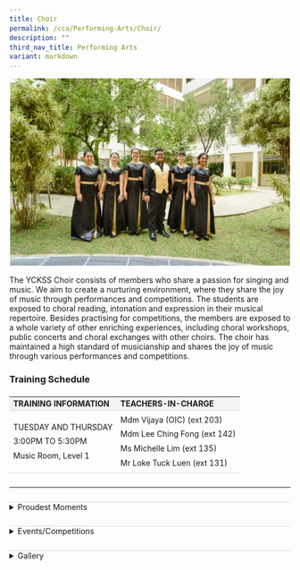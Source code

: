 ```yaml
---
title: Choir
permalink: /cca/Performing-Arts/Choir/
description: ""
third_nav_title: Performing Arts
variant: markdown
---
```

<img alt="" src="/images/Our%20Curriculum/Non%20Academic%20Programmes/CoCurricular%20Activities/Performing%20Arts/Choir/C1.jpg">

<p>The YCKSS Choir consists of members who share a passion for singing and music. We aim to create a nurturing environment, where they share the joy of music through performances and competitions. The students are exposed to choral reading, intonation and expression in their musical repertoire. Besides practising for competitions, the members are exposed to a whole variety of other enriching experiences, including choral workshops, public concerts and choral exchanges with other choirs. The choir has maintained a high standard of musicianship and shares the joy of music through various performances and competitions.</p>
<div>
	<h3>Training Schedule</h3>
<p>
<table class="yck-table">
  <thead>
    <tr>
      <th class="yck-th">TRAINING INFORMATION</th>
      <th class="yck-th">TEACHERS-IN-CHARGE</th>
    </tr>
  </thead>
  <tbody>
    <tr>
			<td class="yck-td"><p>TUESDAY AND THURSDAY<br>3:00PM TO 5:30PM<br>Music Room, Level 1</p></td>
      <td class="yck-td">Mdm Vijaya (OIC) (ext 203)<br>Mdm Lee Ching Fong (ext 142)<br>Ms Michelle Lim (ext 135)<br>Mr Loke Tuck Luen (ext 131)</td>
    </tr>
    
  </tbody>
</table>
</p>
</div>
<hr>
<details class="yck-details">
        <summary>Proudest Moments</summary>
        <details class="yck-details">
        <summary>Proudest Moments</summary>
        <table class="yck-table">
 <thead>
   <tr>
     <th class="yck-th">
       <h4>YEAR</h4>
     </th>
     <th class="yck-th">
       <h4>EVENTS, COMPETITIONS AND MOMENTS</h4>
     </th>
   </tr>
 </thead>
 <tbody>
   <tr>
     <td class="yck-td">2019</td>
     <td class="yck-td">SYF Presentation - Certificate of Accomplishment</td>
   </tr>
   <tr>
     <td class="yck-td">2017</td>
     <td class="yck-td">2017 SYF Certificate of Distinction</td>
   </tr>
   <tr>
     <td class="yck-td">2015</td>
     <td class="yck-td">2015 SYF Certificate of Distinction</td>
   </tr>
   <tr>
     <td class="yck-td">2013</td>
     <td class="yck-td">2013 SYF Certificate of Distinction</td>
   </tr>
   <tr>
     <td class="yck-td">2011</td>
     <td class="yck-td">2011 SYF Gold with Honours</td>
   </tr>
 </tbody>
</table>
    </details>
    </details>

   <details class="yck-details">
        <summary>Events/Competitions</summary>
        <div>
            <ul>
                <li>2017 Participation in 2017 NDP Performance</li>
                <li>2016 Limelight 2016</li>
                <li>SYF Outreach @ the Malls</li>
                <li>2015 SYF 2015</li>
                <li>49th Speech Day 2015</li>
                <li>2014 48th Speech Day 2014</li>
                <li>Limelight 2014</li>
            </ul>
        </div>
    </details>

   <details class="yck-details">
        <summary>Gallery</summary>
        <div>
            <iframe allowfullscreen="" title="YouTube video player" src="https://www.youtube.com/embed/TYoE4UY1WXo" height="315" width="560"></iframe>
            <img alt="" src="/images/Our%20Curriculum/Non%20Academic%20Programmes/CoCurricular%20Activities/Performing%20Arts/Choir/C2.png">
            <img alt="" src="/images/Our%20Curriculum/Non%20Academic%20Programmes/CoCurricular%20Activities/Performing%20Arts/Choir/C3.jpg">
        </div>
    </details>

<style>
.yck-table {
	border-collapse: collapse;
	max-width: 100%;
	margin-top: 1.5em;
	margin-bottom: clamp(1em, 5%, 3em);
}

.yck-th {
	background-color: #f2f2f2;
	text-align: left;
	border-bottom: 1px solid #ddd;
	text-transform: uppercase;
}

.yck-th h4, .yck-th h5, .yck-th h6 {
    margin: 0 0 0.5em 0;
}

.yck-td {
	border-bottom: 1px solid #ddd;
	max-width: 300px;
	word-wrap: break-word;
	line-height: 1.6rem;
}

/* Base styles for yck-details */
.yck-details {
    border-top: 1px solid rgba(0, 0, 0, 0.15);
    /* border-bottom: 1px solid rgba(0, 0, 0, 0.25); */
	margin-top: clamp(0.5rem, 5%, 2rem);
    margin-bottom: clamp(1rem, 5%, 1.5rem);
    overflow: hidden;
    transition: border-color 0.7s;
}

.yck-details:hover {
    border-color: #555;
}

/* Summary styles */
.yck-details__summary {
    display: flex;
    align-items: center;
    justify-content: space-between;
    cursor: pointer;
    margin-top: clamp(0.5rem, 5%, 2rem);
    text-transform: uppercase;
/*    font-size: clamp(1.25rem, 4vw, 2rem);*/
}

.yck-details__summary::after {
    content: "+";
    font-size: 1.5rem;
    color: #999;
    transition: transform 0.5s ease-in-out;
    margin-right: 1rem;
}

/* Rotate marker when open */
.yck-details[open] .yck-details__summary::after {
    transform: rotate(-45deg);
}

/* Initial state for content (hidden) */
.yck-details__content {
    max-height: auto;
	  margin-bottom: clamp(1.25rem, 5%, 1.75rem);
    opacity: 0;
    overflow: hidden;
    padding: 0;
    animation: fadeOutSlideUp 0.5s ease forwards; /* Default close state */
}

/* When open, animate slide and fade in */
.yck-details[open] .yck-details__content {
    animation: fadeInSlideDown 0.5s ease forwards;
}

/* Keyframe for fade-in and slide-down */
@keyframes fadeInSlideDown {
    0% {
        max-height: auto;
        opacity: 0;
    }
    100% {
        max-height: auto; /* Adjust as needed */
        opacity: 1;
    }
}

/* Keyframe for fade-out and slide-up */
@keyframes fadeOutSlideUp {
    0% {
        max-height: auto;
        opacity: 1;
    }
    100% {
        max-height: auto;
        opacity: 0;
    }
}
	
</style>